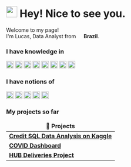 <h1><img src="https://emojis.slackmojis.com/emojis/images/1531849430/4246/blob-sunglasses.gif?1531849430" width="30"/> Hey! Nice to see you.</h1>

<p>Welcome to my page! </br> I'm Lucas, Data Analyst from <img src="https://upload.wikimedia.org/wikipedia/commons/thumb/0/05/Flag_of_Brazil.svg/1200px-Flag_of_Brazil.svg.png" width="13"/> <b>Brazil</b>. </p>

<h3>I have knowledge in</h3>
<p>
  <img alt="Data Analytics" src="https://img.shields.io/badge/Data_Analyst-blue?style=for-the-badge&logo=data_analyst&logoColor=white" height="20" />
  <img alt="Database" src="https://img.shields.io/badge/Database-4053D6?style=for-the-badge&logo=Amazon%20DynamoDB&logoColor=white" height="20" /> 
  <img alt="Python" src="https://img.shields.io/badge/Python-FFD43B?style=for-the-badge&logo=python&logoColor=blue" height="20" />
  <img alt="Pandas" src="https://img.shields.io/badge/Pandas-2C2D72?style=for-the-badge&logo=pandas&logoColor=white" height="20" />
  <img alt="NumPy" src="https://img.shields.io/badge/Numpy-777BB4?style=for-the-badge&logo=numpy&logoColor=white" height="20" />
  <img alt="Plotly" src="https://img.shields.io/badge/Plotly-239120?style=for-the-badge&logo=plotly&logoColor=white" height="20" />
  <img alt="Excel" src="https://img.shields.io/badge/Microsoft_Excel-217346?style=for-the-badge&logo=microsoft-excel&logoColor=white" height="20" />
  <img alt="Power BI" src="https://img.shields.io/badge/PowerBI-F2C811?style=for-the-badge&logo=Power%20BI&logoColor=white" height="20" />
</p>

<h3>I have notions of</h3>
<p>
  <img alt="Amazon AWS" src="https://img.shields.io/badge/Amazon%20AWS-232F3E?style=flat-square&logo=amazon-aws" height="20" />
  <img alt="SQLite" src="https://img.shields.io/badge/Sqlite-003B57?style=for-the-badge&logo=sqlite&logoColor=white" height="20" />
  <img alt="GITHUB" src="https://img.shields.io/badge/-GitHub-181717?style=flat-square&logo=github" height="20" />
  <img alt="JavaScript" src="https://img.shields.io/badge/JavaScript-323330?style=for-the-badge&logo=javascript&logoColor=F7DF1E" height="20" />
  <img alt="HTML5" src="https://img.shields.io/badge/HTML5-E34F26?style=for-the-badge&logo=html5&logoColor=white" height="20" />
</p>

<h3>My projects so far</h3>
<table>
  <thead align="center">
    <tr border: none;>
      <td><b>🎁 Projects</b></td>
    </tr>
  </thead>
  <tbody>
    <tr>
      <td><a href=["https://github.com/Vi4Na/Bank-Credit-Data-Analysis"]><b>Credit SQL Data Analysis on Kaggle</b></a></td>   
    </tr>
	<td><a href=["https://github.com/Vi4Na/COVID-Dashboard"]><b>COVID Dashboard</b></a></td>  
	  <tr>
      <td><a href=["https://github.com/Vi4Na/HUB-Deliveries-Data-Analysis"]><b>HUB Deliveries Project</b></a></td>
    </tr>
  </tbody>
</table>

